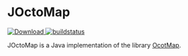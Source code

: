 # JOctoMap

[ ![Download](https://api.bintray.com/packages/ihmcrobotics/maven-release/joctomap/images/download.svg) ](https://bintray.com/ihmcrobotics/maven-release/joctomap/_latestVersion)
[ ![buildstatus](https://bamboo.ihmc.us/plugins/servlet/wittified/build-status/LIBS-JOCTOMAP)](https://bamboo.ihmc.us/plugins/servlet/wittified/build-status/LIBS-JOCTOMAP)

JOctoMap is a Java implementation of the library [OcotMap](https://octomap.github.io/).